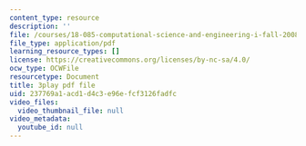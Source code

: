 ```yaml
---
content_type: resource
description: ''
file: /courses/18-085-computational-science-and-engineering-i-fall-2008/237769a1acd1d4c3e96efcf3126fadfc_zI9cSV3QKz0.pdf
file_type: application/pdf
learning_resource_types: []
license: https://creativecommons.org/licenses/by-nc-sa/4.0/
ocw_type: OCWFile
resourcetype: Document
title: 3play pdf file
uid: 237769a1-acd1-d4c3-e96e-fcf3126fadfc
video_files:
  video_thumbnail_file: null
video_metadata:
  youtube_id: null
---
```

